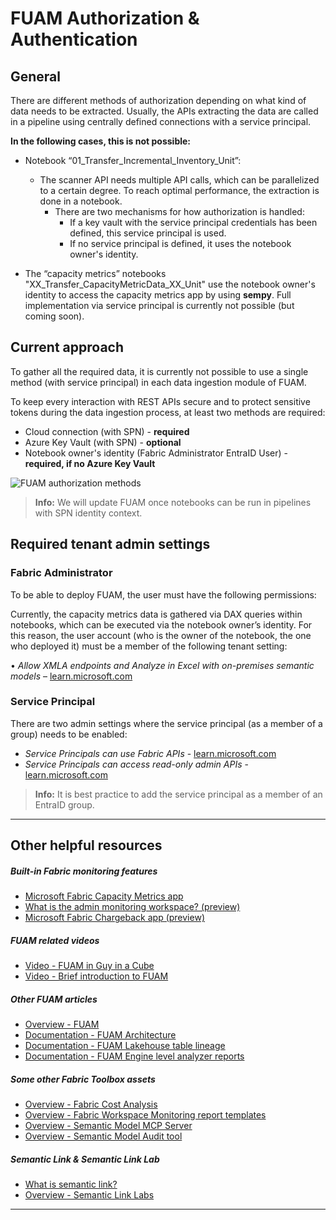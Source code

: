 # FUAM Authorization & Authentication

## General

There are different methods of authorization depending on what kind of data needs to be extracted.
Usually, the APIs extracting the data are called in a pipeline using centrally defined connections with a service principal.

**In the following cases, this is not possible:**
- Notebook “01_Transfer_Incremental_Inventory_Unit”: 
    - The scanner API needs multiple API calls, which can be parallelized to a certain degree. To reach optimal performance, the extraction is done in a notebook. 
        - There are two mechanisms for how authorization is handled:
            - If a key vault with the service principal credentials has been defined, this service principal is used.
            - If no service principal is defined, it uses the notebook owner's identity.

- The “capacity metrics” notebooks "XX_Transfer_CapacityMetricData_XX_Unit" use the notebook owner's identity to access the capacity metrics app by using **sempy**. Full implementation via service principal is currently not possible (but coming soon).

## Current approach

To gather all the required data, it is currently not possible to use a single method (with service principal) in each data ingestion module of FUAM.

To keep every interaction with REST APIs secure and to protect sensitive tokens during the data ingestion process, at least two methods are required:
- Cloud connection (with SPN) - **required**
- Azure Key Vault (with SPN) - **optional**
- Notebook owner's identity (Fabric Administrator EntraID User) - **required, if no Azure Key Vault**

![FUAM authorization methods](/monitoring/fabric-unified-admin-monitoring/media/general/fuam_authorization_methods.png)

> **Info:** We will update FUAM once notebooks can be run in pipelines with SPN identity context.

## Required tenant admin settings

### Fabric Administrator

To be able to deploy FUAM, the user must have the following permissions:

Currently, the capacity metrics data is gathered via DAX queries within notebooks, which can be executed via the notebook owner’s identity. For this reason, the user account (who is the owner of the notebook, the one who deployed it) must be a member of the following tenant setting:

•	_Allow XMLA endpoints and Analyze in Excel with on-premises semantic models_ – [learn.microsoft.com](https://learn.microsoft.com/en-us/fabric/admin/service-admin-portal-integration#allow-xmla-endpoints-and-analyze-in-excel-with-on-premises-datasets)

### Service Principal 

There are two admin settings where the service principal (as a member of a group) needs to be enabled:
  - _Service Principals can use Fabric APIs_ - [learn.microsoft.com](https://learn.microsoft.com/en-us/fabric/admin/enable-service-principal-admin-apis)
  - _Service Principals can access read-only admin APIs_ - [learn.microsoft.com](https://learn.microsoft.com/en-us/fabric/admin/enable-service-principal-admin-apis)

> **Info:** It is best practice to add the service principal as a member of an EntraID group.

----------------

## Other helpful resources

##### Built-in Fabric monitoring features
- [Microsoft Fabric Capacity Metrics app ](https://learn.microsoft.com/en-us/fabric/enterprise/metrics-app)
- [What is the admin monitoring workspace? (preview)](https://learn.microsoft.com/en-us/fabric/admin/monitoring-workspace)
- [Microsoft Fabric Chargeback app (preview)](https://learn.microsoft.com/en-us/fabric/enterprise/chargeback-app)

##### FUAM related videos
- [Video - FUAM in Guy in a Cube](https://www.youtube.com/watch?v=G_-N2VMO8C0&themeRefresh=1)
- [Video - Brief introduction to FUAM](https://youtu.be/CmHMOsQcMGI)

##### Other FUAM articles
- [Overview - FUAM](/monitoring/fabric-unified-admin-monitoring/README.md)
- [Documentation - FUAM Architecture](/monitoring/fabric-unified-admin-monitoring/media/documentation/FUAM_Architecture.md)
- [Documentation - FUAM Lakehouse table lineage](/monitoring/fabric-unified-admin-monitoring/media/documentation/FUAM_Documentation_Lakehouse_table_lineage.pdf)
- [Documentation - FUAM Engine level analyzer reports](/monitoring/fabric-unified-admin-monitoring/media/documentation/FUAM_Engine_Level_Analyzer_Reports.md)

##### Some other Fabric Toolbox assets
- [Overview - Fabric Cost Analysis](/monitoring/fabric-cost-analysis/README.md)
- [Overview - Fabric Workspace Monitoring report templates](/monitoring/workspace-monitoring-dashboards/README.md)
- [Overview - Semantic Model MCP Server](https://github.com/microsoft/fabric-toolbox/tree/main/tools/SemanticModelMCPServer)
- [Overview - Semantic Model Audit tool](/tools/SemanticModelAudit/README.md)

##### Semantic Link & Semantic Link Lab
- [What is semantic link?](https://learn.microsoft.com/en-us/fabric/data-science/semantic-link-overview)
- [Overview - Semantic Link Labs](https://github.com/microsoft/semantic-link-labs/blob/main/README.md)

----------------
